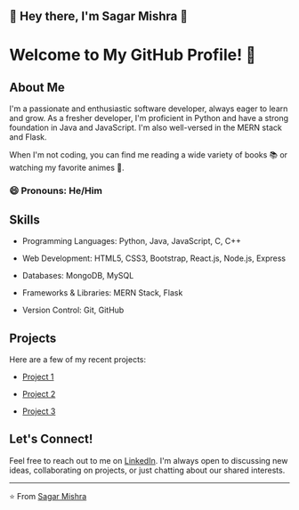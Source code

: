 ## 👋 Hey there, I'm Sagar Mishra 🚀
# Welcome to My GitHub Profile! 👋

## About Me

I'm a passionate and enthusiastic software developer, always eager to learn and grow. As a fresher developer, I'm proficient in Python and have a strong foundation in Java and JavaScript. I'm also well-versed in the MERN stack and Flask. 

When I'm not coding, you can find me reading a wide variety of books 📚 or watching my favorite animes 🍿.

### 😄 Pronouns: He/Him

## Skills

- Programming Languages: Python, Java, JavaScript, C, C++

- Web Development: HTML5, CSS3, Bootstrap, React.js, Node.js, Express

- Databases: MongoDB, MySQL

- Frameworks & Libraries: MERN Stack, Flask

- Version Control: Git, GitHub

## Projects

Here are a few of my recent projects:

- [Project 1](https://github.com/your-project-1)

- [Project 2](https://github.com/your-project-2)

- [Project 3](https://github.com/your-project-3)


## Let's Connect!

Feel free to reach out to me on [LinkedIn](https://www.linkedin.com/in/sagar-mishra-developer). I'm always open to discussing new ideas, collaborating on projects, or just chatting about our shared interests.

---

⭐️ From [Sagar Mishra](https://github.com/Sagarmishra-C30)


<!--
**Sagarmishra-C30/Sagarmishra-C30** is a ✨ _special_ ✨ repository because its `README.md` (this file) appears on your GitHub profile.

Here are some ideas to get you started:

- 🔭 I’m currently working on ...
- 🌱 I’m currently learning ...
- 👯 I’m looking to collaborate on ...
- 🤔 I’m looking for help with ...
- 💬 Ask me about ...
- 📫 How to reach me: ...
- 😄 Pronouns: ..
- ⚡ Fun fact: ...
-->
